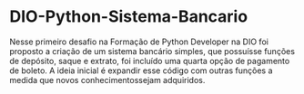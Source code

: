 # DIO-Python-Sistema-Bancario
Nesse primeiro desafio na Formação de Python Developer na DIO foi proposto a criação de um sistema bancário simples, que possuísse funções de depósito, saque e extrato, foi incluído uma quarta opção de pagamento de boleto.
A ideia inicial é expandir esse código com outras funções a medida que novos conhecimentossejam adquiridos.
